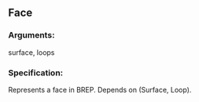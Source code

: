 ## Face
### Arguments: 
surface, loops
### Specification: 
Represents a face in BREP. Depends on (Surface, Loop).
